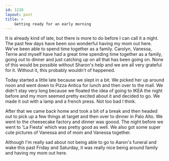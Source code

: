 ```yaml
---
id: 1238
layout: post
title: >
    Getting ready for an early morning
---
```


It is already kind of late, but there is more to do before I can call it a night. The past few days have been soo wonderful having my mom out here. We've been able to spend time together as a family. Carolyn, Vanessa, Terrie and myself have had a great time spending time together as a family, going out to dinner and just catching up on all that has been going on. None of this would be possible without Sharon's help and we are all very grateful for it. Without it, this probably wouldn't of happened.

Today started a little late because we slept in a bit. We picked her up around noon and went down to Pizza Antica for lunch and then over to the mall. We didn't stay very long because we floated the idea of going to IKEA the night before and my mom seemed pretty excited about it and decided to go. We made it out with a lamp and a french press. Not too bad I think.

After that we came back home and took a bit of a break and then headed out to pick up a few things at target and then over to dinner in Palo Alto. We went to the cheesecake factory and dinner was goood. The night before we went to 'La Fiesta' which was pretty good as well. We also got some super cute pictures of Vanessa and of mom and Vanessa together.

Although I'm really sad about not being able to go to Aaron's funeral and wake this past Friday and Saturday, it was really nice being around family and having my mom out here.
